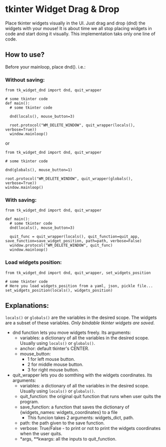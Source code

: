 # tkinter Widget Drag & Drop
Place tkinter widgets visually in the UI. Just drag and drop (dnd) the widgets with your mouse!
It is about time we all stop placing widgets in code and start doing it visually.
This implementation taks only one line of code.

## How to use?
Before your mainloop, place dnd(). i.e.:
### Without saving:
```
from tk_widget_dnd import dnd, quit_wrapper

# some tkinter code
def main():
  # some tkinter code

  dnd(locals(), mouse_button=3)
  
  root.protocol("WM_DELETE_WINDOW", quit_wrapper(locals(), verbose=True))
  window.mainloop()
```
or
```
from tk_widget_dnd import dnd, quit_wrapper

# some tkinter code

dnd(globals(), mouse_button=1)

root.protocol("WM_DELETE_WINDOW", quit_wrapper(globals(), verbose=True))
window.mainloop()
```
### With saving:
```
from tk_widget_dnd import dnd, quit_wrapper

def main():
  # some tkinter code
  dnd(locals(), mouse_button=3)

  quit_func = quit_wrapper(locals(), quit_function=quit_app, save_function=save_widget_position, path=path, verbose=False)
  window.protocol("WM_DELETE_WINDOW", quit_func) 
  window.mainloop()
```

### Load widgets position:
```
from tk_widget_dnd import dnd, quit_wrapper, set_widgets_position

# some tkinter code
# Here you load widgets_position from a yaml, json, pickle file... 
set_widgets_position(locals(), widgets_position)
```

## Explanations:

`locals()` or `globals()` are the variables in the desired scope. The widgets are a subset of these variables. *Only bindable tkinter widgets are saved*.
- dnd function lets you move widgets freely. Its arguments:
  - variables: a dictionary of all the variables in the desired scope. Usually using `locals()` or `globals()`.
  - anchor: default tkinter's CENTER. 
  - mouse_button:
    - 1 for left mouse button.
    - 2 for middle mouse button.
    - 3 for right mouse button.
- quit_wrapper lets you do somthing with the widgets coordinates. Its arguments:
  - variables: a dictionary of all the variables in the desired scope. Usually using `locals()` or `globals()`.
  - quit_function: the original quit function that runs when user quits the program.
  - save_function: a function that saves the dictionary of {widgets_names: widgets_coordinates} to a file
    - This funcion takes 2 arguments: widgets_dict, path.
  - path: the path given to the save function.
  - verbose: True/False - to print or not to print the widgets coordinates when the user quits.
  -  *args, **kwargs: all the inputs to quit_function.

